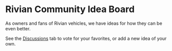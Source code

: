 # Rivian Community Idea Board

As owners and fans of Rivian vehicles, we have ideas for how they can be even better.

See the [Discussions](https://github.com/rivian-community/idea-board) tab to vote for your favorites, or add a new idea of your own.
